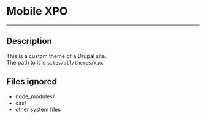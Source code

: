 # Mobile XPO
-------

## Description

This is a custom theme of a Drupal site.  
The path to it is `sites/all/themes/xpo`.

## Files ignored

- node_modules/
- css/
- other system files